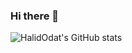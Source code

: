 ### Hi there 👋

![HalidOdat's GitHub stats](https://github-readme-stats.vercel.app/api?username=HalidOdat&show_icons=true&theme=radical)

